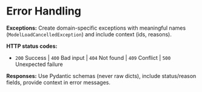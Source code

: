 # Error Handling

**Exceptions:** Create domain-specific exceptions with meaningful names (`ModelLoadCancelledException`) and include context (ids, reasons).

**HTTP status codes:**

- `200` Success | `400` Bad input | `404` Not found | `409` Conflict | `500` Unexpected failure

**Responses:** Use Pydantic schemas (never raw dicts), include status/reason fields, provide context in error messages.
